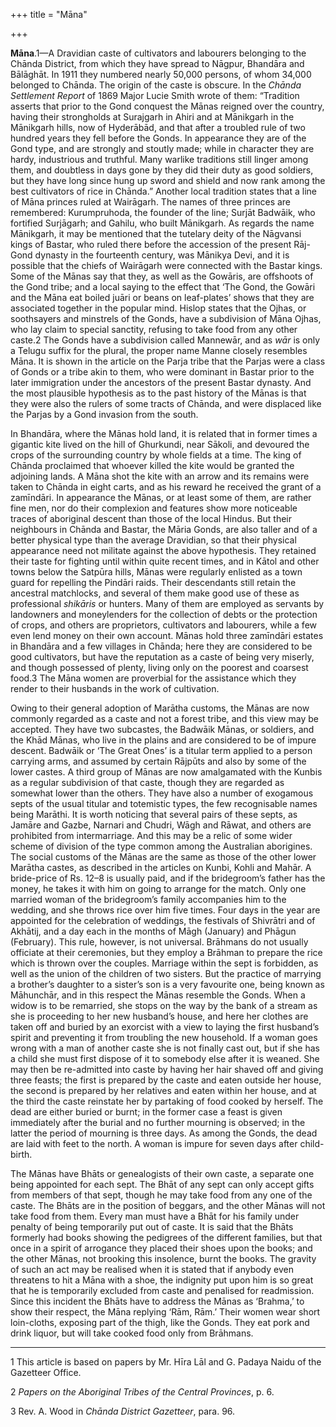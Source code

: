+++
title = "Māna"

+++

**Māna**.1—A Dravidian caste of cultivators and labourers belonging to the Chānda District, from which they have spread to Nāgpur, Bhandāra and Bālāghāt. In 1911 they numbered nearly 50,000 persons, of whom 34,000 belonged to Chānda. The origin of the caste is obscure. In the *Chānda Settlement Report* of 1869 Major Lucie Smith wrote of them: “Tradition asserts that prior to the Gond conquest the Mānas reigned over the country, having their strongholds at Surajgarh in Ahiri and at Mānikgarh in the Mānikgarh hills, now of Hyderābād, and that after a troubled rule of two hundred years they fell before the Gonds. In appearance they are of the Gond type, and are strongly and stoutly made; while in character they are hardy, industrious and truthful. Many warlike traditions still linger among them, and doubtless in days gone by they did their duty as good soldiers, but they have long since hung up sword and shield and now rank among the best cultivators of rice in Chānda.” Another local tradition states that a line of Māna princes ruled at Wairāgarh. The names of three princes are remembered: Kurumpruhoda, the founder of the line; Surjāt Badwāik, who fortified Surjāgarh; and Gahilu, who built Mānikgarh. As regards the name Mānikgarh, it may be mentioned that the tutelary deity of the Nāgvansi kings of Bastar, who ruled there before the accession of the present Rāj-Gond dynasty in the fourteenth century, was Mānikya Devi, and it is possible that the chiefs of Wairāgarh were connected with the Bastar kings. Some of the Mānas say that they, as well as the Gowāris, are offshoots of the Gond tribe; and a local saying to the effect that ‘The Gond, the Gowāri and the Māna eat boiled juāri or beans on leaf-plates’ shows that they are associated together in the popular mind. Hislop states that the Ojhas, or soothsayers and minstrels of the Gonds, have a subdivision of Māna Ojhas, who lay claim to special sanctity, refusing to take food from any other caste.2 The Gonds have a subdivision called Mannewār, and as *wār* is only a Telugu suffix for the plural, the proper name Manne closely resembles Māna. It is shown in the article on the Parja tribe that the Parjas were a class of Gonds or a tribe akin to them, who were dominant in Bastar prior to the later immigration under the ancestors of the present Bastar dynasty. And the most plausible hypothesis as to the past history of the Mānas is that they were also the rulers of some tracts of Chānda, and were displaced like the Parjas by a Gond invasion from the south. 

In Bhandāra, where the Mānas hold land, it is related that in former times a gigantic kite lived on the hill of Ghurkundi, near Sākoli, and devoured the crops of the surrounding country by whole fields at a time. The king of Chānda proclaimed that whoever killed the kite would be granted the adjoining lands. A Māna shot the kite with an arrow and its remains were taken to Chānda in eight carts, and as his reward he received the grant of a zamīndāri. In appearance the Mānas, or at least some of them, are rather fine men, nor do their complexion and features show more noticeable traces of aboriginal descent than those of the local Hindus. But their neighbours in Chānda and Bastar, the Māria Gonds, are also taller and of a better physical type than the average Dravidian, so that their physical appearance need not militate against the above hypothesis. They retained their taste for fighting until within quite recent times, and in Kātol and other towns below the Satpūra hills, Mānas were regularly enlisted as a town guard for repelling the Pindāri raids. Their descendants still retain the ancestral matchlocks, and several of them make good use of these as professional *shikāris* or hunters. Many of them are employed as servants by landowners and moneylenders for the collection of debts or the protection of crops, and others are proprietors, cultivators and labourers, while a few even lend money on their own account. Mānas hold three zamīndāri estates in Bhandāra and a few villages in Chānda; here they are considered to be good cultivators, but have the reputation as a caste of being very miserly, and though possessed of plenty, living only on the poorest and coarsest food.3 The Māna women are proverbial for the assistance which they render to their husbands in the work of cultivation. 

Owing to their general adoption of Marātha customs, the Mānas are now commonly regarded as a caste and not a forest tribe, and this view may be accepted. They have two subcastes, the Badwāik Mānas, or soldiers, and the Khād Mānas, who live in the plains and are considered to be of impure descent. Badwāik or ‘The Great Ones’ is a titular term applied to a person carrying arms, and assumed by certain Rājpūts and also by some of the lower castes. A third group of Mānas are now amalgamated with the Kunbis as a regular subdivision of that caste, though they are regarded as somewhat lower than the others. They have also a number of exogamous septs of the usual titular and totemistic types, the few recognisable names being Marāthi. It is worth noticing that several pairs of these septs, as Jamāre and Gazbe, Narnari and Chudri, Wāgh and Rāwat, and others are prohibited from intermarriage. And this may be a relic of some wider scheme of division of the type common among the Australian aborigines. The social customs of the Mānas are the same as those of the other lower Marātha castes, as described in the articles on Kunbi, Kohli and Mahār. A bride-price of Rs. 12–8 is usually paid, and if the bridegroom’s father has the money, he takes it with him on going to arrange for the match. Only one married woman of the bridegroom’s family accompanies him to the wedding, and she throws rice over him five times. Four days in the year are appointed for the celebration of weddings, the festivals of Shivrātri and of Akhātij, and a day each in the months of Māgh \(January\) and Phāgun \(February\). This rule, however, is not universal. Brāhmans do not usually officiate at their ceremonies, but they employ a Brāhman to prepare the rice which is thrown over the couples. Marriage within the sept is forbidden, as well as the union of the children of two sisters. But the practice of marrying a brother’s daughter to a sister’s son is a very favourite one, being known as Māhunchār, and in this respect the Mānas resemble the Gonds. When a widow is to be remarried, she stops on the way by the bank of a stream as she is proceeding to her new husband’s house, and here her clothes are taken off and buried by an exorcist with a view to laying the first husband’s spirit and preventing it from troubling the new household. If a woman goes wrong with a man of another caste she is not finally cast out, but if she has a child she must first dispose of it to somebody else after it is weaned. She may then be re-admitted into caste by having her hair shaved off and giving three feasts; the first is prepared by the caste and eaten outside her house, the second is prepared by her relatives and eaten within her house, and at the third the caste reinstate her by partaking of food cooked by herself. The dead are either buried or burnt; in the former case a feast is given immediately after the burial and no further mourning is observed; in the latter the period of mourning is three days. As among the Gonds, the dead are laid with feet to the north. A woman is impure for seven days after child-birth. 

The Mānas have Bhāts or genealogists of their own caste, a separate one being appointed for each sept. The Bhāt of any sept can only accept gifts from members of that sept, though he may take food from any one of the caste. The Bhāts are in the position of beggars, and the other Mānas will not take food from them. Every man must have a Bhāt for his family under penalty of being temporarily put out of caste. It is said that the Bhāts formerly had books showing the pedigrees of the different families, but that once in a spirit of arrogance they placed their shoes upon the books; and the other Mānas, not brooking this insolence, burnt the books. The gravity of such an act may be realised when it is stated that if anybody even threatens to hit a Māna with a shoe, the indignity put upon him is so great that he is temporarily excluded from caste and penalised for readmission. Since this incident the Bhāts have to address the Mānas as ‘Brahma,’ to show their respect, the Māna replying ‘Rām, Rām.’ Their women wear short loin-cloths, exposing part of the thigh, like the Gonds. They eat pork and drink liquor, but will take cooked food only from Brāhmans. 

___________________

1 This article is based on papers by Mr. Hīra Lāl and G. Padaya Naidu of the Gazetteer Office. 

2 *Papers on the Aboriginal Tribes of the Central Provinces*, p. 6. 

3 Rev. A. Wood in *Chānda District Gazetteer*, para. 96. 

